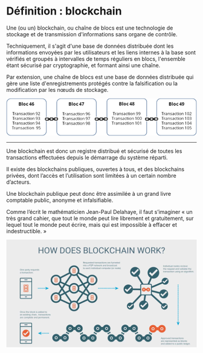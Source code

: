 # Définition : blockchain

Une (ou un) blockchain, ou chaîne de blocs est 
une technologie de stockage et de transmission d'informations sans organe de contrôle.

Techniquement, il s'agit d'une base de données distribuée
dont les informations envoyées par les utilisateurs et les liens internes à la base 
sont vérifiés et groupés à intervalles de temps réguliers en blocs, 
l'ensemble étant sécurisé par cryptographie, 
et formant ainsi une chaîne. 

Par extension, une chaîne de blocs est 
une base de données distribuée qui gère une liste d'enregistrements protégés contre la 
falsification ou la modification par les nœuds de stockage.

![Schéma d'une blockchain](../../images/blockchain-definition-1.png)

---

Une blockchain est donc un 
registre distribué et sécurisé de toutes les transactions effectuées depuis le démarrage 
du système réparti.

Il existe des blockchains publiques, ouvertes à tous, et des blockchains privées, 
dont l’accès et l’utilisation sont limitées à un certain nombre d’acteurs.

Une blockchain publique peut donc être assimilée à un grand livre comptable public, 
anonyme et infalsifiable. 

Comme l’écrit le mathématicien Jean-Paul Delahaye, il faut s’imaginer « un très grand cahier, 
que tout le monde peut lire librement et gratuitement, sur lequel tout le monde peut écrire, 
mais qui est impossible à effacer et indestructible. »

![Schéma d'une blockchain](../../images/blockchain-definition-2.jpg)